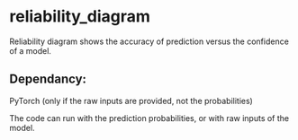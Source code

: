 # reliability_diagram

Reliability diagram shows the accuracy of prediction versus the confidence of a model.

## Dependancy:
PyTorch (only if the raw inputs are provided, not the probabilities)

The code can run with the prediction probabilities, or with raw inputs of the model. 
